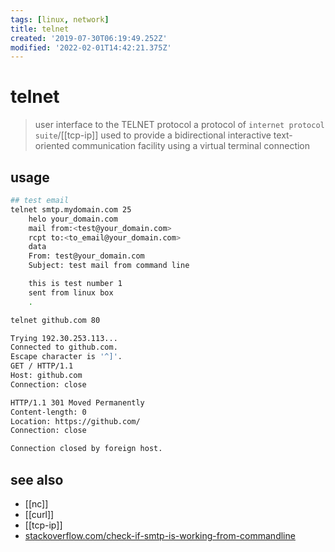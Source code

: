 ```yaml
---
tags: [linux, network]
title: telnet
created: '2019-07-30T06:19:49.252Z'
modified: '2022-02-01T14:42:21.375Z'
---
```


# telnet

> user interface to the TELNET protocol
> a protocol of `internet protocol suite`/[[tcp-ip]]
> used to provide a bidirectional interactive text-oriented communication facility using a virtual terminal connection

## usage

```sh
## test email
telnet smtp.mydomain.com 25
    helo your_domain.com
    mail from:<test@your_domain.com>
    rcpt to:<to_email@your_domain.com>
    data
    From: test@your_domain.com
    Subject: test mail from command line

    this is test number 1
    sent from linux box
    .
```

```sh
telnet github.com 80

Trying 192.30.253.113...
Connected to github.com.
Escape character is '^]'.
GET / HTTP/1.1
Host: github.com
Connection: close

HTTP/1.1 301 Moved Permanently
Content-length: 0
Location: https://github.com/
Connection: close

Connection closed by foreign host.
```

## see also

- [[nc]]
- [[curl]]
- [[tcp-ip]]
- [stackoverflow.com/check-if-smtp-is-working-from-commandline](https://stackoverflow.com/a/11988455)

